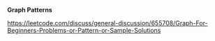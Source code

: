 <b> Graph Patterns </b>

<url> https://leetcode.com/discuss/general-discussion/655708/Graph-For-Beginners-Problems-or-Pattern-or-Sample-Solutions </url>

 	
 	

		
		
